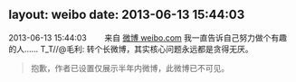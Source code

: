layout: weibo
date: 2013-06-13 15:44:03
---
<meta name="referrer" content="no-referrer" />

2013-06-13 15:44:03  &nbsp;&nbsp;&nbsp;&nbsp;&nbsp;&nbsp; 来自 <a href="http://weibo.com/" rel="nofollow">微博 weibo.com</a>
我一直告诉自己努力做个有趣的人…… T_T//@毛利: 转个长微博，其实核心问题永远都是贪得无厌。
>  抱歉，作者已设置仅展示半年内微博，此微博已不可见。 ​​​

